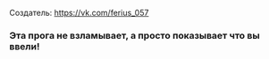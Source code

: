 Создатель: https://vk.com/ferius_057
<h3>Эта прога не взламывает, а просто показывает что вы ввели!</h3>
